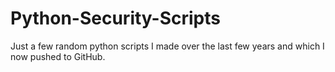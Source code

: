 # Python-Security-Scripts
Just a few random python scripts I made over the last few years and which I now pushed to GitHub.
